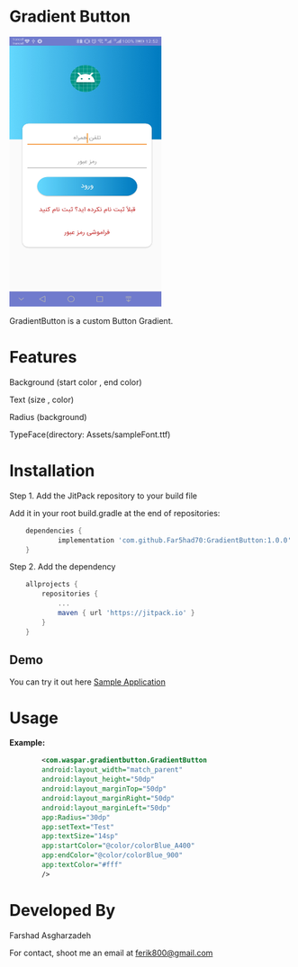# Gradient Button

<img src="https://raw.githubusercontent.com/Far5had70/GradientButton/master/example.jpg" height="480" width="270">

 GradientButton is a custom Button Gradient.


# Features

Background (start color , end color)

Text (size , color)

Radius (background)

TypeFace(directory: Assets/sampleFont.ttf)




# Installation

Step 1. Add the JitPack repository to your build file


Add it in your root build.gradle at the end of repositories:

```gradle
	dependencies {
	        implementation 'com.github.Far5had70:GradientButton:1.0.0'
	}
```


Step 2. Add the dependency
```gradle
	allprojects {
		repositories {
			...
			maven { url 'https://jitpack.io' }
		}
	}
```




## Demo

You can try it out here [Sample Application](https://github.com/Far5had70/PersianDateRangePicker/blob/master/app/src/main/java/com/shaygan/datepicker/MainActivity.java)




# Usage



**Example:**

```xml
        <com.waspar.gradientbutton.GradientButton
        android:layout_width="match_parent"
        android:layout_height="50dp"
        android:layout_marginTop="50dp"
        android:layout_marginRight="50dp"
        android:layout_marginLeft="50dp"
        app:Radius="30dp"
        app:setText="Test"
        app:textSize="14sp"
        app:startColor="@color/colorBlue_A400"
        app:endColor="@color/colorBlue_900"
        app:textColor="#fff"
        />
```




# Developed By

Farshad Asgharzadeh

For contact, shoot me an email at ferik800@gmail.com

